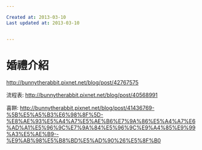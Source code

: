 ```yaml
---

Created at: 2013-03-10
Last updated at: 2013-03-10


---
```


# 婚禮介紹


<http://bunnytherabbit.pixnet.net/blog/post/42767575>

流程表:
<http://bunnytherabbit.pixnet.net/blog/post/40568991>

喜餅:
http://bunnytherabbit.pixnet.net/blog/post/41436769-%5B%E5%A5%B3%E6%98%8F%5D-%E8%AE%93%E5%A4%A7%E5%AE%B6%E7%9A%86%E5%A4%A7%E6%AD%A1%E5%96%9C%E7%9A%84%E5%96%9C%E9%A4%85%E9%99%A3%E5%AE%B9--%E9%AB%98%E5%B8%BD%E5%AD%90%26%E5%8F%B0

